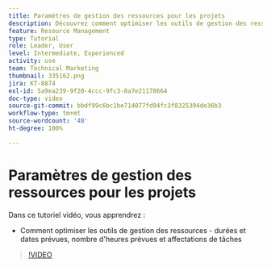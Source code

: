 ```yaml
---
title: Paramètres de gestion des ressources pour les projets
description: Découvrez comment optimiser les outils de gestion des ressources (durées et dates prévues, heures prévues et affectations de fonctions).
feature: Resource Management
type: Tutorial
role: Leader, User
level: Intermediate, Experienced
activity: use
team: Technical Marketing
thumbnail: 335162.png
jira: KT-8874
exl-id: 5a9ea239-9f20-4ccc-9fc3-8a7e21178664
doc-type: video
source-git-commit: bbdf99c6bc1be714077fd94fc3f8325394de36b3
workflow-type: tm+mt
source-wordcount: '48'
ht-degree: 100%

---
```


# Paramètres de gestion des ressources pour les projets

Dans ce tutoriel vidéo, vous apprendrez :

* Comment optimiser les outils de gestion des ressources - durées et dates prévues, nombre d&#39;heures prévues et affectations de tâches

>[!VIDEO](https://video.tv.adobe.com/v/3420173/?quality=12&learn=on&enablevpops=1&captions=fre_fr)

